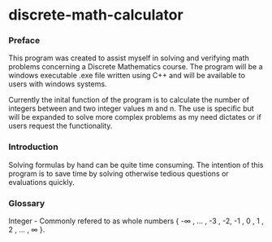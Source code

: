 # discrete-math-calculator

<h3> Preface </h3>
This program was created to assist myself in solving and verifying math problems concerning a Discrete Mathematics course.
The program will be a windows executable .exe file written using C++ and will be available to users with windows systems.

Currently the inital function of the program is to calculate the number of integers between and two integer values m and n.
The use is specific but will be expanded to solve more complex problems as my need dictates or if users request the functionality.

<h3> Introduction </h3>
Solving formulas by hand can be quite time consuming. The intention of this program is to save time by solving otherwise tedious questions or evaluations quickly.

<h3> Glossary </h3>
Integer - Commonly refered to as whole numbers { -∞ , ... , -3 , -2, -1 , 0 , 1 , 2 , ... , ∞ }.
